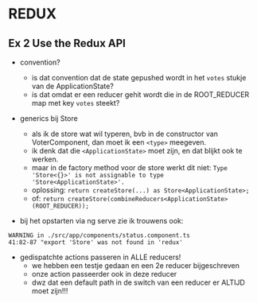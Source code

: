 # REDUX

## Ex 2 Use the Redux API

* convention?
  * is dat convention dat de state gepushed wordt in het `votes` stukje van de ApplicationState?
  * is dat omdat er een reducer gehit wordt die in de ROOT_REDUCER map met key `votes` steekt?

* generics bij Store
  * als ik de store wat wil typeren, bvb in de constructor van VoterComponent, dan moet ik een `<type>` meegeven.
  * ik denk dat die `<ApplicationState>` moet zijn, en dat blijkt ook te werken.
  * maar in de factory method voor de store werkt dit niet: `Type 'Store<{}>' is not assignable to type 'Store<ApplicationState>'.`
  * oplossing: `return createStore(...) as Store<ApplicationState>;`
  * of: `return createStore(combineReducers<ApplicationState>(ROOT_REDUCER));`

* bij het opstarten via ng serve zie ik trouwens ook:
```
WARNING in ./src/app/components/status.component.ts
41:82-87 "export 'Store' was not found in 'redux'
```
* gedispatchte actions passeren in ALLE reducers!
  * we hebben een testje gedaan en een 2e reducer bijgeschreven
  * onze action passeerder ook in deze reducer
  * dwz dat een default path in de switch van een reducer er ALTIJD moet zijn!!!
